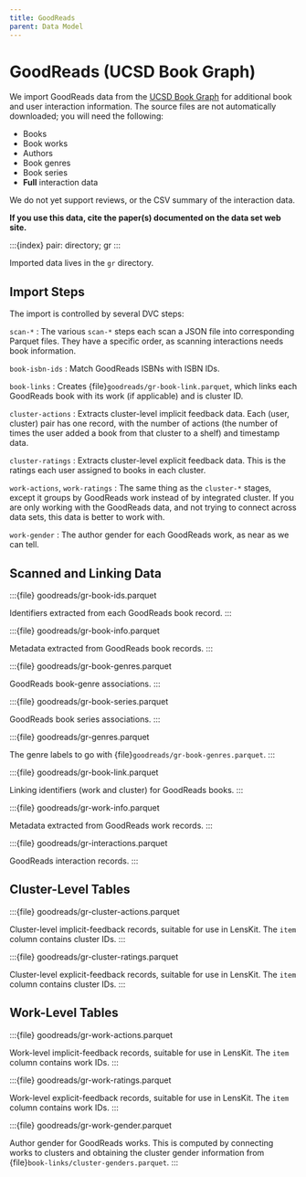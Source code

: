 ```yaml
---
title: GoodReads
parent: Data Model
---
```


# GoodReads (UCSD Book Graph)

We import GoodReads data from the [UCSD Book Graph](https://sites.google.com/eng.ucsd.edu/ucsdbookgraph/home)
for additional book and user interaction information.  The source files are not automatically downloaded; you
will need the following:

- Books
- Book works
- Authors
- Book genres
- Book series
- **Full** interaction data

We do not yet support reviews, or the CSV summary of the interaction data.

**If you use this data, cite the paper(s) documented on the data set web site.**

:::{index} pair: directory; gr
:::

Imported data lives in the `gr` directory.

## Import Steps

The import is controlled by several DVC steps:

`scan-*`
:   The various `scan-*` steps each scan a JSON file into corresponding Parquet files.  They have a specific order, as scanning interactions needs book information.

`book-isbn-ids`
:   Match GoodReads ISBNs with ISBN IDs.

`book-links`
:   Creates {file}`goodreads/gr-book-link.parquet`, which links each GoodReads book with its work (if applicable) and is cluster ID.

`cluster-actions`
:   Extracts cluster-level implicit feedback data.  Each (user, cluster) pair has one record, with the number of actions (the number of times the user added a book from that cluster to a shelf) and timestamp data.

`cluster-ratings`
:   Extracts cluster-level explicit feedback data.  This is the ratings each user assigned to books in each cluster.

`work-actions`, `work-ratings`
:   The same thing as the `cluster-*` stages, except it groups by GoodReads work instead of by integrated cluster. If you are only working with the GoodReads data, and not trying to connect across data sets, this data is better to work with.

`work-gender`
:   The author gender for each GoodReads work, as near as we can tell.

## Scanned and Linking Data

:::{file} goodreads/gr-book-ids.parquet

Identifiers extracted from each GoodReads book record.
:::

:::{file} goodreads/gr-book-info.parquet

Metadata extracted from GoodReads book records.
:::

:::{file} goodreads/gr-book-genres.parquet

GoodReads book-genre associations.
:::

:::{file} goodreads/gr-book-series.parquet

GoodReads book series associations.
:::

:::{file} goodreads/gr-genres.parquet

The genre labels to go with {file}`goodreads/gr-book-genres.parquet`.
:::

:::{file} goodreads/gr-book-link.parquet

Linking identifiers (work and cluster) for GoodReads books.
:::

:::{file} goodreads/gr-work-info.parquet

Metadata extracted from GoodReads work records.
:::

:::{file} goodreads/gr-interactions.parquet

GoodReads interaction records.
:::

## Cluster-Level Tables

:::{file} goodreads/gr-cluster-actions.parquet

Cluster-level implicit-feedback records, suitable for use in LensKit. The `item` column contains cluster IDs.
:::

:::{file} goodreads/gr-cluster-ratings.parquet

Cluster-level explicit-feedback records, suitable for use in LensKit. The `item` column contains cluster IDs.
:::

## Work-Level Tables

:::{file} goodreads/gr-work-actions.parquet

Work-level implicit-feedback records, suitable for use in LensKit. The `item` column contains work IDs.
:::

:::{file} goodreads/gr-work-ratings.parquet

Work-level explicit-feedback records, suitable for use in LensKit. The `item` column contains work IDs.
:::

:::{file} goodreads/gr-work-gender.parquet

Author gender for GoodReads works.  This is computed by connecting works to clusters and obtaining the cluster gender information from {file}`book-links/cluster-genders.parquet`.
:::
